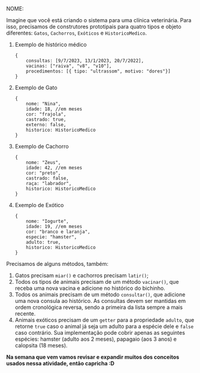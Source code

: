 NOME:

Imagine que você está criando o sistema para uma clínica veterinária.
Para isso, precisamos de construtores prototipais para quatro tipos e objeto diferentes: `Gatos`, `Cachorros`, `Exóticos` e `HistoricoMedico`.

1. Exemplo de histórico médico

   ```
   {
       consultas: [9/7/2023, 13/1/2023, 20/7/2022],
       vacinas: ["raiva", "v8", "v10"],
       procedimentos: [{ tipo: "ultrassom", motivo: "dores"}]
   }
   ```

2. Exemplo de Gato

   ```
   {
       nome: "Nina",
       idade: 18, //em meses
       cor: "frajola",
       castrado: true,
       externo: false,
       historico: HistoricoMedico
   }
   ```

3. Exemplo de Cachorro

   ```
   {
       nome: "Zeus",
       idade: 42, //em meses
       cor: "preto",
       castrado: false,
       raça: "labrador",
       historico: HistoricoMedico
   }
   ```

4. Exemplo de Exótico
   ```
   {
       nome: "Iogurte",
       idade: 19, //em meses
       cor: "branco e laranja",
       especie: "hamster",
       adulto: true,
       historico: HistoricoMedico
   }
   ```

Precisamos de alguns métodos, também:

1. Gatos precisam `miar()` e cachorros precisam `latir()`;
2. Todos os tipos de animais precisam de um método `vacinar()`, que receba uma nova vacina e adicione no histórico do bichinho.
3. Todos os animais precisam de um método `consultar()`, que adicione uma nova consula ao histórico. As consultas devem ser mantidas em ordem cronológica reversa, sendo a primeira da lista sempre a mais recente.
4. Animais exóticos precisam de um `getter` para a propriedade `adulto`, que retorne `true` caso o animal já seja um adulto para a espécie dele e `false` caso contrário. Sua implementação pode cobrir apenas as seguintes espécies: hamster (adulto aos 2 meses), papagaio (aos 3 anos) e calopsita (18 meses).

**Na semana que vem vamos revisar e expandir muitos dos conceitos usados nessa atividade, então capricha :D**
